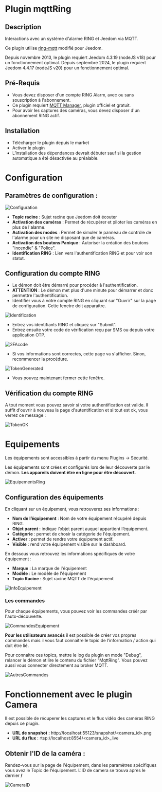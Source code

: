 # Plugin mqttRing

## Description

Interactions avec un système d'alarme RING et Jeedom via MQTT.

Ce plugin utilise [ring-mqtt](https://github.com/tsightler/ring-mqtt) modifié pour Jeedom.

Depuis novembre 2013, le plugin requiert Jeedom 4.3.19 (nodeJS v18) pour un fonctionnement optimal.
Depuis septembre 2024, le plugin requiert Jeedom 4.4.17 (nodeJS v20) pour un fonctionnement optimal.

## Pré-Requis

- Vous devez disposer d'un compte RING Alarm, avec ou sans souscription à l'abonnement.
- Ce plugin requiert [MQTT Manager](https://market.jeedom.com/index.php?v=d&p=market_display&id=4213), plugin officiel et gratuit.
- Pour avoir les captures des caméras, vous devez disposer d'un abonnement RING actif.

## Installation

- Télécharger le plugin depuis le market
- Activer le plugin
- L’installation des dépendances devrait débuter sauf si la gestion automatique a été désactivée au préalable.

# Configuration

## Paramètres de configuration :

![Configuration](../images/configuration.png)

- **Topic racine** : Sujet racine que Jeedom doit écouter
- **Activation des caméras** : Permet de récupérer et piloter les caméras en plus de l'alarme.
- **Activation des modes** : Permet de simuler le panneau de contrôle de l'alarme pour un site ne disposant que de caméras.
- **Activation des boutons Panique** : Autoriser la création des boutons "Incendie" & "Police".
- **Identification RING** : Lien vers l'authentification RING et pour voir son statut.

## Configuration du compte RING

- Le démon doit être démarré pour procéder à l'authentification.
- **ATTENTION** : Le démon met plus d'une minute pour démarrer et donc permettre l'authentification.
- Identifier vous à votre compte RING en cliquant sur "Ouvrir" sur la page de configuration. Cette fenetre doit apparaitre.

![Identification](../images/loginpassword.png)

- Entrez vos identifiants RING et cliquez sur "Submit".
- Entrez ensuite votre code de vérification reçu par SMS ou depuis votre application OTP.

![2FAcode](../images/2facode.png)

- Si vos informations sont correctes, cette page va s'afficher. Sinon, recommencer la procédure.

![TokenGenerated](../images/tokengenerated.png)

- Vous pouvez maintenant fermer cette fenêtre.

## Vérification du compte RING

A tout moment vous pouvez savoir si votre authentification est valide. Il suffit d'ouvrir à nouveau la page d'autentification et si tout est ok, vous verrez ce message :

![TokenOK](../images/tokenok.png)

# Equipements

Les équipements sont accessibles à partir du menu Plugins → Sécurité.

Les équipements sont crées et configurés lors de leur découverte par le démon. **Les appareils doivent être en ligne pour être découvert**.

![EquipementsRing](../images/mesequipements.png)

## Configuration des équipements

En cliquant sur un équipement, vous retrouverez ses informations :

- **Nom de l’équipement** : Nom de votre équipement récupéré depuis RING.
- **Objet parent** : indique l’objet parent auquel appartient l’équipement.
- **Catégorie** : permet de chosir la catégorie de l'équipement.
- **Activer** : permet de rendre votre équipement actif.
- **Visible** : rend votre équipement visible sur le dashboard.

En dessous vous retrouvez les informations spécifiques de votre équipement :

- **Marque** : La marque de l'équipement
- **Modèle** : Le modèle de l'équipement
- **Topic Racine** : Sujet racine MQTT de l'équipement

![InfoEquipement](../images/infoequipement.png)

### Les commandes

Pour chaque équipements, vous pouvez voir les commandes créér par l'auto-découverte.

![CommandesEquipement](../images/commandesequipement.png)

**Pour les utilisateurs avancés** il est possible de créer vos propres commandes mais il vous faut connaitre le topic de l'information / action qui doit être lié.

Pour connaitre ces topics, mettre le log du plugin en mode "Debug", relancer le démon et lire le contenu du fichier "MqttRing". Vous pouvez aussi vous connecter directement au broker MQTT.

![AutresCommandes](../images/othertopic.png)

# Fonctionnement avec le plugin Camera

Il est possible de récuperer les captures et le flux vidéo des caméras RING depuis ce plugin.

- **URL de snapshot** : http://localhost:55123/snapshot/<camera_id>.png
- **URL du flux** : rtsp://localhost:8554/<camera_id>_live

## Obtenir l'ID de la caméra :

Rendez-vous sur la page de l'équipement, dans les paramètres spécifiques vous avez le Topic de l'équipement. L'ID de camera se trouva après le dernier **/**

![CameraID](../images/cameraid.png)
